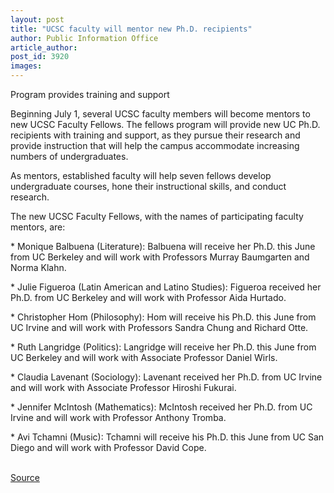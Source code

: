 ```yaml
---
layout: post
title: "UCSC faculty will mentor new Ph.D. recipients"
author: Public Information Office
article_author: 
post_id: 3920
images:
---
```


<p class="sectionheadblack">
  Program provides training and support
</p>
<p>
  Beginning July 1, several UCSC faculty members will become mentors to new UCSC Faculty Fellows. The fellows program will provide new UC Ph.D. recipients with training and support, as they pursue their research and provide instruction that will help the campus accommodate increasing numbers of undergraduates.<br>
</p>
<p>
  As mentors, established faculty will help seven fellows develop undergraduate courses, hone their instructional skills, and conduct research.<br>
</p>
<p>
  The new UCSC Faculty Fellows, with the names of participating faculty mentors, are:<br>
</p>
<p>
  * Monique Balbuena (Literature): Balbuena will receive her Ph.D. this June from UC Berkeley and will work with Professors Murray Baumgarten and Norma Klahn.<br>
</p>
<p>
  * Julie Figueroa (Latin American and Latino Studies): Figueroa received her Ph.D. from UC Berkeley and will work with Professor Aida Hurtado.<br>
</p>
<p>
  * Christopher Hom (Philosophy): Hom will receive his Ph.D. this June from UC Irvine and will work with Professors Sandra Chung and Richard Otte.<br>
</p>
<p>
  * Ruth Langridge (Politics): Langridge will receive her Ph.D. this June from UC Berkeley and will work with Associate Professor Daniel Wirls.<br>
</p>
<p>
  * Claudia Lavenant (Sociology): Lavenant received her Ph.D. from UC Irvine and will work with Associate Professor Hiroshi Fukurai.<br>
</p>
<p>
  * Jennifer McIntosh (Mathematics): McIntosh received her Ph.D. from UC Irvine and will work with Professor Anthony Tromba.<br>
</p>
<p>
  * Avi Tchamni (Music): Tchamni will receive his Ph.D. this June from UC San Diego and will work with Professor David Cope.<br>
  <br>
</p>
<p><a href="http://www1.ucsc.edu/currents/02-03/05-12/fellows.html" title="Permalink to fellows">Source</a></p>
